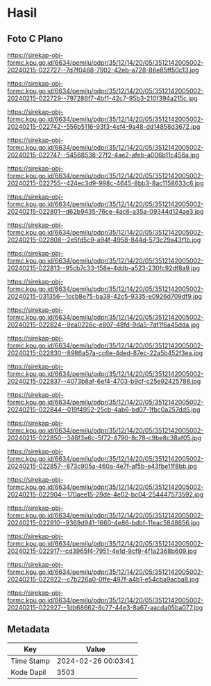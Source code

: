 # Hasil

## Foto C Plano

https://sirekap-obj-formc.kpu.go.id/6634/pemilu/pdpr/35/12/14/20/05/3512142005002-20240215-022727--7d7f0468-7902-42eb-a728-86e85ff50c13.jpg

https://sirekap-obj-formc.kpu.go.id/6634/pemilu/pdpr/35/12/14/20/05/3512142005002-20240215-022729--797286f7-4bf1-42c7-95b3-210f394a215c.jpg

https://sirekap-obj-formc.kpu.go.id/6634/pemilu/pdpr/35/12/14/20/05/3512142005002-20240215-022742--556b5116-93f3-4ef4-9a48-dd14858d3672.jpg

https://sirekap-obj-formc.kpu.go.id/6634/pemilu/pdpr/35/12/14/20/05/3512142005002-20240215-022747--54568538-27f2-4ae2-afeb-a006b11c456a.jpg

https://sirekap-obj-formc.kpu.go.id/6634/pemilu/pdpr/35/12/14/20/05/3512142005002-20240215-022755--424ec3d9-998c-4645-8bb3-8ac1158633c6.jpg

https://sirekap-obj-formc.kpu.go.id/6634/pemilu/pdpr/35/12/14/20/05/3512142005002-20240215-022801--d62b9435-76ce-4ac6-a35a-09344d124ae3.jpg

https://sirekap-obj-formc.kpu.go.id/6634/pemilu/pdpr/35/12/14/20/05/3512142005002-20240215-022808--2e5fd5c9-a94f-4958-844d-573c29a43f1b.jpg

https://sirekap-obj-formc.kpu.go.id/6634/pemilu/pdpr/35/12/14/20/05/3512142005002-20240215-022813--95cb7c33-158e-4ddb-a523-230fc92df8a9.jpg

https://sirekap-obj-formc.kpu.go.id/6634/pemilu/pdpr/35/12/14/20/05/3512142005002-20240215-031356--1ccb8e75-ba38-42c5-9335-e0926d709df9.jpg

https://sirekap-obj-formc.kpu.go.id/6634/pemilu/pdpr/35/12/14/20/05/3512142005002-20240215-022824--9ea0226c-e807-48fd-9da5-7df1f6a45dda.jpg

https://sirekap-obj-formc.kpu.go.id/6634/pemilu/pdpr/35/12/14/20/05/3512142005002-20240215-022830--8986a57a-cc6e-4ded-87ec-22a5b452f3ea.jpg

https://sirekap-obj-formc.kpu.go.id/6634/pemilu/pdpr/35/12/14/20/05/3512142005002-20240215-022837--4073b8af-6ef4-4703-b9cf-c25e92425788.jpg

https://sirekap-obj-formc.kpu.go.id/6634/pemilu/pdpr/35/12/14/20/05/3512142005002-20240215-022844--019f4952-25cb-4ab6-bd07-1fbc0a257dd5.jpg

https://sirekap-obj-formc.kpu.go.id/6634/pemilu/pdpr/35/12/14/20/05/3512142005002-20240215-022850--346f3e6c-5f72-4790-8c78-c9be8c38af05.jpg

https://sirekap-obj-formc.kpu.go.id/6634/pemilu/pdpr/35/12/14/20/05/3512142005002-20240215-022857--873c905a-460a-4e7f-af5b-e43fbe11f8bb.jpg

https://sirekap-obj-formc.kpu.go.id/6634/pemilu/pdpr/35/12/14/20/05/3512142005002-20240215-022904--170aee15-29de-4e02-bc04-254447573592.jpg

https://sirekap-obj-formc.kpu.go.id/6634/pemilu/pdpr/35/12/14/20/05/3512142005002-20240215-022910--9369d941-1660-4e86-bdbf-11eac5848656.jpg

https://sirekap-obj-formc.kpu.go.id/6634/pemilu/pdpr/35/12/14/20/05/3512142005002-20240215-022917--cd3965f4-7951-4e1d-9cf9-4f1a2368b609.jpg

https://sirekap-obj-formc.kpu.go.id/6634/pemilu/pdpr/35/12/14/20/05/3512142005002-20240215-022922--c7b226a0-0ffe-497f-a4b1-e54cba9acba8.jpg

https://sirekap-obj-formc.kpu.go.id/6634/pemilu/pdpr/35/12/14/20/05/3512142005002-20240215-022927--1db68662-8c77-44e3-8a67-aacda05ba077.jpg


## Metadata

| Key        | Value               |
| ---------- | ------------------- |
| Time Stamp | 2024-02-26 00:03:41 |
| Kode Dapil | 3503                |



